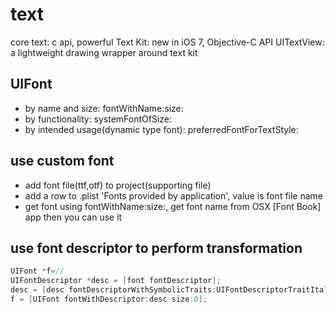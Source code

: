 # text
core text: c api, powerful
Text Kit: new in iOS 7, Objective-C API
UITextView: a lightweight drawing wrapper around text kit

## UIFont
- by name and size:  fontWithName:size:
- by functionality: systemFontOfSize:
- by intended usage(dynamic type font): preferredFontForTextStyle:

## use custom font
- add font file(ttf,otf) to project(supporting file)
- add a row to .plist 'Fonts provided by application', value is font file name
- get font using fontWithName:size:, get font name from OSX [Font Book] app
then you can use it

## use font descriptor to perform transformation
``` objective-c
UIFont *f=//
UIFontDescriptor *desc = [font fontDescriptor];
desc = [desc fontDescriptorWithSymbolicTraits:UIFontDescriptorTraitItalic];
f = [UIFont fontWithDescriptor:desc size:0];
```
